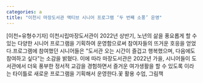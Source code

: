 ```yaml
---
categories: a
title: "이천시 마장도서관 액티브 시니어 프로그램 ‘두 번째 소풍’ 운영"
---
```

[이천=유형수기자] 이천시립마장도서관이 2022년 상반기, 노년의 삶을 풍요롭게 할 수 있는 다양한 시니어 프로그램을 기획하여 운영함으로써 참여자들의 뜨거운 호응을 얻었다.프로그램에 참여했던 시니어들은 "도서관 오는 시간이 즐겁고 행복했으며, 다음에도 참여하고 싶다"는 소감을 밝혔다. 이에 따라 마장도서관은 2022년 가을, 시니어들이 도서관에서 더욱 풍부한 정서적 교감을 경험하면서 즐거운 여가생활을 할 수 있도록  이라는 타이틀로 새로운 프로그램을 기획해서 운영한다.꽃 활용 수업, 그림책